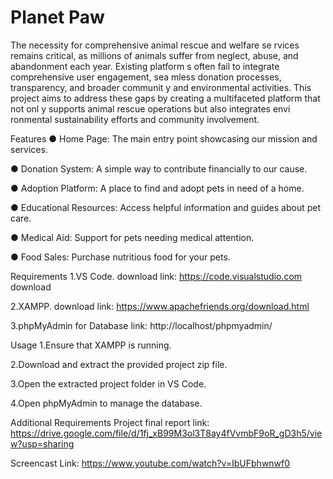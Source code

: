 
# Planet Paw
The necessity for comprehensive animal rescue and welfare se
rvices remains  critical, as millions of animals suffer from
neglect, abuse, and abandonment each year. Existing platform
s often fail to integrate comprehensive user engagement, sea
mless donation processes, transparency, and broader communit
y and environmental activities. This project aims to address
these gaps by creating a  multifaceted platform that not onl
y supports animal rescue operations but also integrates envi
ronmental sustainability efforts and community involvement.

Features
● Home Page: The main entry point showcasing our mission and services.

● Donation System: A simple way to contribute financially to our cause.

● Adoption Platform: A place to find and adopt pets in need of a home.

● Educational Resources: Access helpful information and guides about pet care.

● Medical Aid: Support for pets needing medical attention.

● Food Sales: Purchase nutritious food for your pets.

Requirements
1.VS Code. download link: https://code.visualstudio.com download

2.XAMPP. download link: https://www.apachefriends.org/download.html

3.phpMyAdmin for Database link: http://localhost/phpmyadmin/

Usage
1.Ensure that XAMPP is running.

2.Download and extract the provided project zip file.

3.Open the extracted project folder in VS Code.

4.Open phpMyAdmin to manage the database.

Additional Requirements
Project final report link: https://drive.google.com/file/d/1fj_xB99M3ol3T8ay4fVvmbF9oR_gD3h5/view?usp=sharing

Screencast Link: https://www.youtube.com/watch?v=IbUFbhwnwf0
